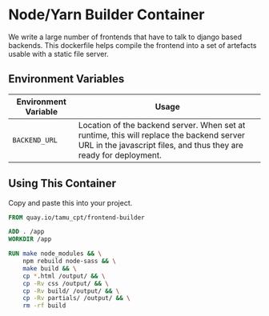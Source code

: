 # Node/Yarn Builder Container

We write a large number of frontends that have to talk to django based
backends. This dockerfile helps compile the frontend into a set of artefacts
usable with a static file server.

## Environment Variables

Environment Variable | Usage
-------------------- | ---
`BACKEND_URL`        | Location of the backend server. When set at runtime, this will replace the backend server URL in the javascript files, and thus they are ready for deployment.


## Using This Container

Copy and paste this into your project.

```Dockerfile
FROM quay.io/tamu_cpt/frontend-builder

ADD . /app
WORKDIR /app

RUN make node_modules && \
	npm rebuild node-sass && \
	make build && \
	cp *.html /output/ && \
	cp -Rv css /output/ && \
	cp -Rv build/ /output/ && \
	cp -Rv partials/ /output/ && \
	rm -rf build
```
